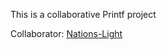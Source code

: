 This is a collaborative Printf project

Collaborator: [Nations-Light](https://github.com/Nations-Light)
